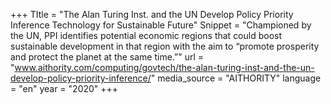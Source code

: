 +++
TItle = "The Alan Turing Inst. and the UN Develop Policy Priority Inference Technology for Sustainable Future"
Snippet = "Championed by the UN, PPI identifies potential economic regions that could boost sustainable development in that region with the aim to “promote prosperity and protect the planet at the same time.”"
url = "www.aithority.com/computing/govtech/the-alan-turing-inst-and-the-un-develop-policy-priority-inference/"
media_source = "AITHORITY"
language = "en"
year = "2020"
+++